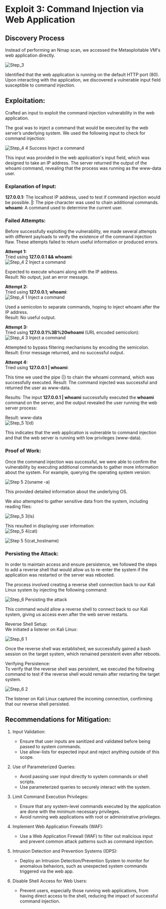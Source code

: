 # Exploit 3: Command Injection via Web Application

## Discovery Process
Instead of performing an Nmap scan, we accessed the Metasploitable VM's web application directly.

![Step_3](https://github.com/user-attachments/assets/1d42a97a-4f49-4a4e-b7cf-db016143b6b3) 

Identified that the web application is running on the default HTTP port (80). Upon interacting with the application, we discovered a vulnerable input field susceptible to command injection.

## Exploitation:
Crafted an input to exploit the command injection vulnerability in the web application.

The goal was to inject a command that would be executed by the web server’s underlying system. We used the following input to check for command injection:

![Step_4 4 Success Inject a command](https://github.com/user-attachments/assets/6ec22645-f475-403c-9c1c-0b8a269c2e65)

This input was provided in the web application's input field, which was designed to take an IP address. The server returned the output of the whoami command, revealing that the process was running as the www-data user.

### Explanation of Input:
__127.0.0.1:__ The localhost IP address, used to test if command injection would be possible.
__|:__ The pipe character was used to chain additional commands.
__whoami:__ A command used to determine the current user.

### Failed Attempts:
Before successfully exploiting the vulnerability, we made several attempts with different payloads to verify the existence of the command injection flaw. These attempts failed to return useful information or produced errors.

__Attempt 1:__                                                                                        
Tried using __127.0.0.1 && whoami__:                                                                  
![Step_4 2 Inject a command](https://github.com/user-attachments/assets/650ed94c-b44c-4ef6-9d79-478945909d94)

Expected to execute whoami along with the IP address.                                                 
Result: No output, just an error message.                                                 

__Attempt 2:__                                                                                        
Tried using __127.0.0.1; whoami__:                                                                    
![Step_4 1 Inject a command](https://github.com/user-attachments/assets/7e5a1932-fe43-4229-a7ba-6d19b7145197)

Used a semicolon to separate commands, hoping to inject whoami after the IP address.                                                 
Result: No useful output.                                                 

__Attempt 3:__                                                                                        
Tried using __127.0.0.1%3B%20whoami__ (URL encoded semicolon):                                        
![Step_4 3 Inject a command](https://github.com/user-attachments/assets/8fb810c5-c1ef-4d5d-85bf-658e1a85cd88)

Attempted to bypass filtering mechanisms by encoding the semicolon.                                                 
Result: Error message returned, and no successful output.                                                 

__Attempt 4:__                                                                                        
Tried using __127.0.0.1 | whoami__:                                                                   

This time we used the pipe (|) to chain the whoami command, which was successfully executed.
Result: The command injected was successful and returned the user as www-data.

Results:
The input **127.0.0.1 | whoami** successfully executed the **whoami** command on the server, and the output revealed the user running the web server process:                                                               

Result: www-data                                                               
![Step_5 1(id)](https://github.com/user-attachments/assets/79b3ff7a-dad9-44f7-b7cc-a299857d0d78)

This indicates that the web application is vulnerable to command injection and that the web server is running with low privileges (www-data).                                                               

### Proof of Work:                                                               
Once the command injection was successful, we were able to confirm the vulnerability by executing additional commands to gather more information about the system. For example, querying the operating system version:

![Step 5 2(uname -a)](https://github.com/user-attachments/assets/685a4cc6-0895-4853-8dda-2cf481704996)

This provided detailed information about the underlying OS.                            


We also attempted to gather sensitive data from the system, including reading files:          

![Step_5 3(ls)](https://github.com/user-attachments/assets/110085cf-353a-4cad-83a6-d5b6be92ca68)

This resulted in displaying user information:                                          
![Step_5 4(cat)](https://github.com/user-attachments/assets/ecc16703-2b41-439d-8dbb-02f1a21bdbaf)

![Step 5 5(cat_hostname)](https://github.com/user-attachments/assets/d6279888-fc6c-4bcb-a644-3c19848f37f3)

### Persisting the Attack:                                                                        
In order to maintain access and ensure persistence, we followed the steps to add a reverse shell that would allow us to re-enter the system if the application was restarted or the server was rebooted.

The process involved creating a reverse shell connection back to our Kali Linux system by injecting the following command:

![Step_6 Persisting the attack](https://github.com/user-attachments/assets/823082ab-53d6-44e1-8272-f981ae5a237e)

This command would allow a reverse shell to connect back to our Kali system, giving us access even after the web server restarts.

Reverse Shell Setup:                                                                                
We initiated a listener on Kali Linux:                                                      

![Step_6 1](https://github.com/user-attachments/assets/24fb9503-09dd-4820-81de-de64cb15d15d)

Once the reverse shell was established, we successfully gained a bash session on the target system, which remained persistent even after reboots.


Verifying Persistence:                                                                      
To verify that the reverse shell was persistent, we executed the following command to test if the reverse shell would remain after restarting the target system.

![Step_6 2](https://github.com/user-attachments/assets/c7688a7b-7b51-485c-b72b-5be4650441a6)

The listener on Kali Linux captured the incoming connection, confirming that our reverse shell persisted.

## **Recommendations for Mitigation:**

1. Input Validation:                                                          
    - Ensure that user inputs are sanitized and validated before being passed to system commands.            
    - Use allow-lists for expected input and reject anything outside of this scope.                        

2. Use of Parameterized Queries:                                                        
    - Avoid passing user input directly to system commands or shell scripts.                  
    - Use parameterized queries to securely interact with the system.                        

3. Limit Command Execution Privileges:                                            
    - Ensure that any system-level commands executed by the application are done with the minimum necessary privileges.
    - Avoid running web applications with root or administrative privileges.

4. Implement Web Application Firewalls (WAF):
    - Use a Web Application Firewall (WAF) to filter out malicious input and prevent common attack patterns such as command       injection.

5. Intrusion Detection and Prevention Systems (IDPS):
    - Deploy an Intrusion Detection/Prevention System to monitor for anomalous behaviors, such as unexpected system               commands triggered via the web app.

6. Disable Shell Access for Web Users:
    - Prevent users, especially those running web applications, from having direct access to the shell, reducing the impact       of successful command injection.
